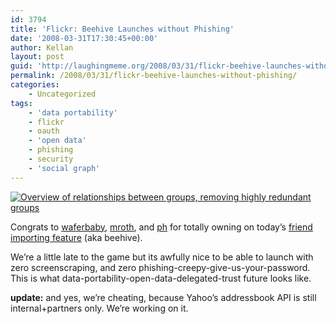 ```yaml
---
id: 3794
title: 'Flickr: Beehive Launches without Phishing'
date: '2008-03-31T17:30:45+00:00'
author: Kellan
layout: post
guid: 'http://laughingmeme.org/2008/03/31/flickr-beehive-launches-without-phishing/'
permalink: /2008/03/31/flickr-beehive-launches-without-phishing/
categories:
    - Uncategorized
tags:
    - 'data portability'
    - flickr
    - oauth
    - 'open data'
    - phishing
    - security
    - 'social graph'
---
```


[![Overview of relationships between groups, removing highly redundant groups](http://farm3.static.flickr.com/2365/2309283830_f3b71c9c0d.jpg)](http://www.flickr.com/photos/gustavog/2309283830/ "Overview of relationships between groups, removing highly redundant groups by GustavoG, on Flickr")

Congrats to [waferbaby](http://waferbaby.com/), [mroth](http://mroth.info/), and [ph](http://www.paulhammond.org/journal/) for totally owning on today’s [friend importing feature](http://blog.flickr.net/en/2008/03/31/find-your-friends/) (aka beehive).

We’re a little late to the game but its awfully nice to be able to launch with zero screenscraping, and zero phishing-creepy-give-us-your-password. This is what data-portability-open-data-delegated-trust future looks like.

**update:** and yes, we’re cheating, because Yahoo’s addressbook API is still internal+partners only. We’re working on it.